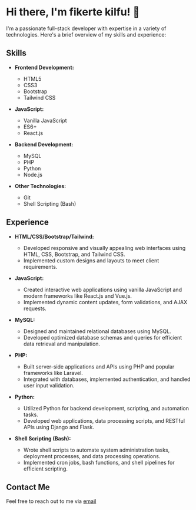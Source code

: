 # Hi there, I'm fikerte kilfu! 👋

I'm a passionate full-stack developer with expertise in a variety of technologies. Here's a brief overview of my skills and experience:

## Skills

- **Frontend Development:**
  - HTML5
  - CSS3
  - Bootstrap
  - Tailwind CSS

- **JavaScript:**
  - Vanilla JavaScript
  - ES6+
  - React.js
  

- **Backend Development:**
  - MySQL
  - PHP
  - Python
  - Node.js

- **Other Technologies:**
  - Git
  - Shell Scripting (Bash)

## Experience

- **HTML/CSS/Bootstrap/Tailwind:**
  - Developed responsive and visually appealing web interfaces using HTML, CSS, Bootstrap, and Tailwind CSS.
  - Implemented custom designs and layouts to meet client requirements.

- **JavaScript:**
  - Created interactive web applications using vanilla JavaScript and modern frameworks like React.js and Vue.js.
  - Implemented dynamic content updates, form validations, and AJAX requests.

- **MySQL:**
  - Designed and maintained relational databases using MySQL.
  - Developed optimized database schemas and queries for efficient data retrieval and manipulation.

- **PHP:**
  - Built server-side applications and APIs using PHP and popular frameworks like Laravel.
  - Integrated with databases, implemented authentication, and handled user input validation.

- **Python:**
  - Utilized Python for backend development, scripting, and automation tasks.
  - Developed web applications, data processing scripts, and RESTful APIs using Django and Flask.

- **Shell Scripting (Bash):**
  - Wrote shell scripts to automate system administration tasks, deployment processes, and data processing operations.
  - Implemented cron jobs, bash functions, and shell pipelines for efficient scripting.



## Contact Me

Feel free to reach out to me via [email](mailto:fikertekilfu8@example.com) 


